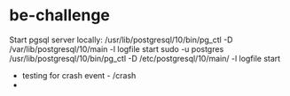 # be-challenge
Start pgsql server locally:
/usr/lib/postgresql/10/bin/pg_ctl -D /var/lib/postgresql/10/main -l logfile start
sudo -u postgres /usr/lib/postgresql/10/bin/pg_ctl -D /etc/postgresql/10/main/ -l logfile start

* testing for crash event - /crash
* 